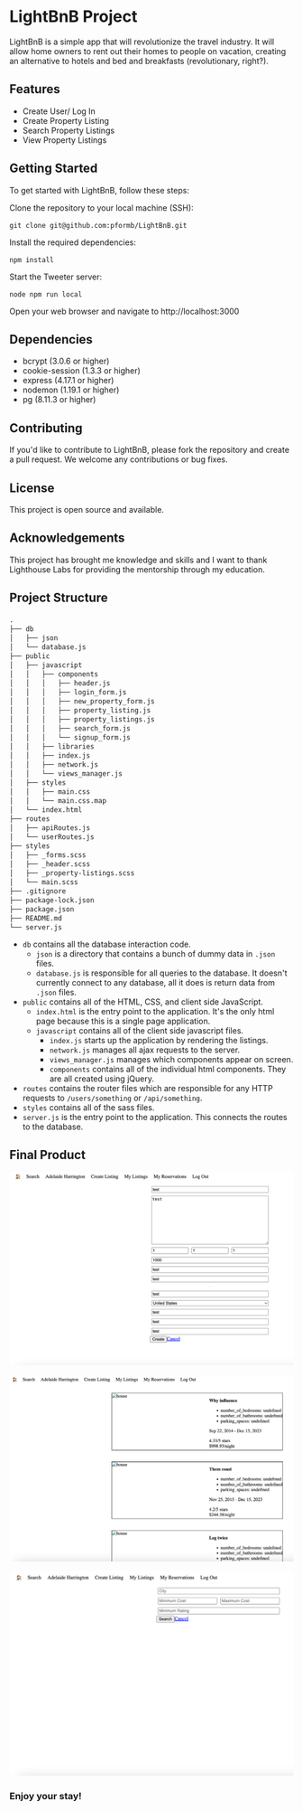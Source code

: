 
# LightBnB Project

LightBnB is a simple app that will revolutionize the travel industry. It will allow home owners to rent out their homes to people on vacation, creating an alternative to hotels and bed and breakfasts (revolutionary, right?). 


## Features

- Create User/ Log In
- Create Property Listing
- Search Property Listings
- View Property Listings 

## Getting Started

To get started with LightBnB, follow these steps:

Clone the repository to your local machine (SSH):

```shell
git clone git@github.com:pformb/LightBnB.git
```

 Install the required dependencies:

```shell
npm install
```

Start the Tweeter server:

```shell
node npm run local
```

Open your web browser and navigate to http://localhost:3000


## Dependencies

- bcrypt (3.0.6 or higher)
- cookie-session (1.3.3 or higher)
- express (4.17.1 or higher)
- nodemon (1.19.1 or higher)
- pg (8.11.3 or higher)


## Contributing

If you'd like to contribute to LightBnB, please fork the repository and create a pull request. We welcome any contributions or bug fixes.

## License

This project is open source and available.

## Acknowledgements

This project has brought me knowledge and skills and I want to thank Lighthouse Labs for providing the mentorship through my education.

## Project Structure

```
.
├── db
│   ├── json
│   └── database.js
├── public
│   ├── javascript
│   │   ├── components 
│   │   │   ├── header.js
│   │   │   ├── login_form.js
│   │   │   ├── new_property_form.js
│   │   │   ├── property_listing.js
│   │   │   ├── property_listings.js
│   │   │   ├── search_form.js
│   │   │   └── signup_form.js
│   │   ├── libraries
│   │   ├── index.js
│   │   ├── network.js
│   │   └── views_manager.js
│   ├── styles
│   │   ├── main.css
│   │   └── main.css.map
│   └── index.html
├── routes
│   ├── apiRoutes.js
│   └── userRoutes.js
├── styles  
│   ├── _forms.scss
│   ├── _header.scss
│   ├── _property-listings.scss
│   └── main.scss
├── .gitignore
├── package-lock.json
├── package.json
├── README.md
└── server.js
```

* `db` contains all the database interaction code.
  * `json` is a directory that contains a bunch of dummy data in `.json` files.
  * `database.js` is responsible for all queries to the database. It doesn't currently connect to any database, all it does is return data from `.json` files.
* `public` contains all of the HTML, CSS, and client side JavaScript. 
  * `index.html` is the entry point to the application. It's the only html page because this is a single page application.
  * `javascript` contains all of the client side javascript files.
    * `index.js` starts up the application by rendering the listings.
    * `network.js` manages all ajax requests to the server.
    * `views_manager.js` manages which components appear on screen.
    * `components` contains all of the individual html components. They are all created using jQuery.
* `routes` contains the router files which are responsible for any HTTP requests to `/users/something` or `/api/something`. 
* `styles` contains all of the sass files. 
* `server.js` is the entry point to the application. This connects the routes to the database.


## Final Product

!["Screenshot of Create Listings Page"](https://github.com/pformb/LightBnB/blob/master/docs/create-listings-page.png?raw=true)

!["Screenshot of My Listings Page"](https://github.com/pformb/LightBnB/blob/master/docs/my-listings-page.png?raw=true)

!["Screenshot of Search Listings Page"](https://github.com/pformb/LightBnB/blob/master/docs/search-listings-page.png?raw=true)


### Enjoy your stay!


